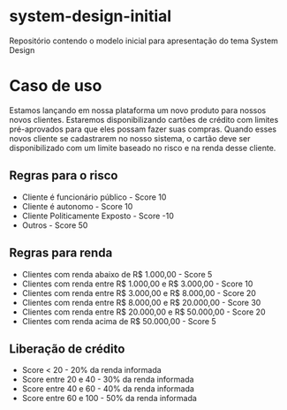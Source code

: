 # system-design-initial
Repositório contendo o modelo inicial para apresentação do tema System Design


# Caso de uso

Estamos lançando em nossa plataforma um novo produto para nossos novos clientes. Estaremos disponibilizando cartões de crédito com limites pré-aprovados para que eles possam fazer suas compras. Quando esses novos cliente se cadastrarem no nosso sistema, o cartão deve ser disponibilizado com um limite baseado no risco e na renda desse cliente.


## Regras para o risco

* Cliente é funcionário público - Score 10
* Cliente é autonomo - Score 10
* Cliente Politicamente Exposto - Score -10
* Outros - Score 50

## Regras para renda

* Clientes com renda abaixo de R$ 1.000,00 - Score 5
* Clientes com renda entre R$ 1.000,00 e R$ 3.000,00 - Score 10
* Clientes com renda entre R$ 3.000,00 e R$ 8.000,00 - Score 20
* Clientes com renda entre R$ 8.000,00 e R$ 20.000,00 - Score 30
* Clientes com renda entre R$ 20.000,00 e R$ 50.000,00 - Score 20
* Clientes com renda acima de R$ 50.000,00 - Score 5

## Liberação de crédito

* Score < 20 - 20% da renda informada
* Score entre 20 e 40 - 30% da renda informada
* Score entre 40 e 60 - 40% da renda informada
* Score entre 60 e 100 - 50% da renda informada